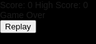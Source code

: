 <!DOCTYPE html>
<html lang="en">
<head>
  <meta charset="UTF-8" />
  <meta name="viewport" content="width=device-width, initial-scale=1.0"/>
  <title>Rocket Tilt Game</title>
  <link rel="stylesheet" href="style.css"/>
</head>
<body>
  <div id="game">
    <div id="rocket"></div>
    <div id="scoreboard">
      <span>Score: <span id="score">0</span></span>
      <span>High Score: <span id="highScore">0</span></span>
    </div>
    <div id="gameOver">Game Over<br/><button onclick="restartGame()">Replay</button></div>
  </div>
  <script src="script.js"></script>
</body>
</html>
<style>
body, html {
    margin: 0;
    padding: 0;
    overflow: hidden;
    font-family: Arial, sans-serif;
    background: black;
  }
  
  #game {
    width: 100vw;
    height: 100vh;
    position: relative;
    background: url('https://i.imgur.com/3xN9jFj.jpg') repeat;
    background-size: cover;
    overflow: hidden;
  }

    #rocket {
  width: 0;
  height: 0;
  border-left: 20px solid transparent;
  border-right: 20px solid transparent;
  border-bottom: 60px solid white;
  position: absolute;
  bottom: 20px;
  left: 50%;
  transform: translateX(-50%);
}

  
  .obstacle, .alien, .laser {
    position: absolute;
  }
  
  .obstacle {
    width: 40px;
    height: 40px;
    background: gray;
    border-radius: 50%;
  }
  
  .alien {
    width: 50px;
    height: 50px;
    background: url('https://i.imgur.com/dZTPJYB.png') no-repeat center/contain;
  }
  
  .laser {
    width: 4px;
    height: 20px;
    background: red;
  }
  
  #scoreboard {
    position: absolute;
    top: 10px;
    left: 10px;
    color: white;
    font-size: 18px;
    z-index: 10;
  }
  
  #gameOver {
    position: absolute;
    top: 40%;
    width: 100%;
   
    color: white;
    display: none;
    z-index: 20;
  }
  
  #gameOver button {
    margin-top: 10px;
    padding: 10px 20px;
    font-size: 16px;
    cursor: pointer;
  }
  </style>
  <script>
  const rocket = document.getElementById('rocket');
  const game = document.getElementById('game');
  const scoreDisplay = document.getElementById('score');
  const highScoreDisplay = document.getElementById('highScore');
  const gameOverScreen = document.getElementById('gameOver');
  
  let score = 0;
  let highScore = localStorage.getItem('highScore') || 0;
  let rocketX = window.innerWidth / 2;
  let speed = 2;
  let gameInterval, spawnInterval, laserInterval;
  let gameRunning = true;
  
  highScoreDisplay.innerText = highScore;
  
  function createObstacle() {
    const obs = document.createElement('div');
    obs.classList.add('obstacle');
    obs.style.left = Math.random() * (window.innerWidth - 40) + 'px';
    obs.style.top = '-40px';
    game.appendChild(obs);
  }
  
  function createAlien() {
    const alien = document.createElement('div');
    alien.classList.add('alien');
    alien.style.left = Math.random() * (window.innerWidth - 50) + 'px';
    alien.style.top = '-50px';
    game.appendChild(alien);
  
    setTimeout(() => shootLaser(alien), 1500);
  }
  
  function shootLaser(alien) {
    if (!alien.parentElement) return;
    const laser = document.createElement('div');
    laser.classList.add('laser');
    laser.style.left = alien.offsetLeft + 23 + 'px';
    laser.style.top = alien.offsetTop + 40 + 'px';
    game.appendChild(laser);
  }
  
  function moveObjects() {
    document.querySelectorAll('.obstacle, .alien, .laser').forEach(el => {
      let top = parseFloat(el.style.top);
      el.style.top = (top + speed) + 'px';
  
      if (el.classList.contains('laser')) {
        if (checkCollision(el, rocket)) endGame();
      } else if (checkCollision(el, rocket)) {
        endGame();
      }
  
      if (top > window.innerHeight) {
        el.remove();
        if (!el.classList.contains('laser')) score++;
        updateScore();
      }
    });
  }
  
  function updateScore() {
    scoreDisplay.innerText = score;
    if (score > highScore) {
      highScore = score;
      localStorage.setItem('highScore', highScore);
      highScoreDisplay.innerText = highScore;
    }
    speed = 2 + score / 20; // Game gets faster
  }
  
  function checkCollision(a, b) {
    const rect1 = a.getBoundingClientRect();
    const rect2 = b.getBoundingClientRect();
    return !(
      rect1.bottom < rect2.top || 
      rect1.top > rect2.bottom || 
      rect1.right < rect2.left || 
      rect1.left > rect2.right
    );
  }
  
  function endGame() {
    clearInterval(gameInterval);
    clearInterval(spawnInterval);
    clearInterval(laserInterval);
    gameRunning = false;
    gameOverScreen.style.display = 'block';
  }
  
  function restartGame() {
    game.innerHTML = `<div id="rocket"></div><div id="scoreboard">
        <span>Score: <span id="score">0</span></span>
        <span>High Score: <span id="highScore">${highScore}</span></span>
      </div><div id="gameOver">Game Over<br/><button onclick="restartGame()">Replay</button></div>`;
    rocketX = window.innerWidth / 2;
    score = 0;
    speed = 2;
    scoreDisplay.innerText = score;
    gameOverScreen.style.display = 'none';
    gameRunning = true;
  
    init();
  }
  
  function init() {
    rocket.style.left = rocketX + 'px';
  
    // Device tilt controls
    window.addEventListener('deviceorientation', e => {
      if (!gameRunning) return;
      let tilt = e.gamma; // side to side tilt
      rocketX += tilt * 1.5;
      rocketX = Math.max(0, Math.min(window.innerWidth - 40, rocketX));
      rocket.style.left = rocketX + 'px';
    });
  
    gameInterval = setInterval(moveObjects, 20);
    spawnInterval = setInterval(() => {
      createObstacle();
      if (Math.random() < 0.5) createAlien();
    }, 1000);
  }
  
  init();
  </script>
  </html>
</body>
      
